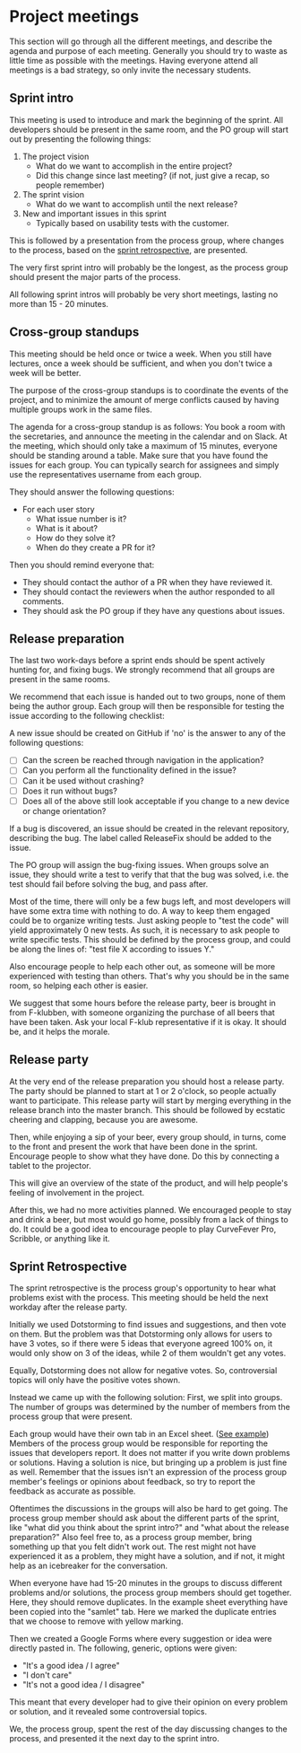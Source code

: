 # Project meetings

This section will go through all the different meetings, and describe the agenda
and purpose of each meeting.
Generally you should try to waste as little time as possible with the meetings.
Having everyone attend all meetings is a bad strategy, so only invite the
necessary students.

## Sprint intro

This meeting is used to introduce and mark the beginning of the sprint.
All developers should be present in the same room, and the PO group will start
out by presenting the following things:

1. The project vision
    - What do we want to accomplish in the entire project?
    - Did this change since last meeting? (if not, just give a recap, so people
      remember)
1. The sprint vision
    - What do we want to accomplish until the next release?
1. New and important issues in this sprint
    - Typically based on usability tests with the customer.

This is followed by a presentation from the process group, where changes to the
process, based on the [sprint retrospective](#sprint-retrospective), are
presented.

The very first sprint intro will probably be the longest, as the process group
should present the major parts of the process.

All following sprint intros will probably be very short meetings, lasting no
more than 15 - 20 minutes.

## Cross-group standups

This meeting should be held once or twice a week.
When you still have lectures, once a week should be sufficient, and when you
don't twice a week will be better.

The purpose of the cross-group standups is to coordinate the events of the
project, and to minimize the amount of merge conflicts caused by having multiple
groups work in the same files.

The agenda for a cross-group standup is as follows:
You book a room with the secretaries, and announce the meeting in the calendar
and on Slack.
At the meeting, which should only take a maximum of 15 minutes, everyone should
be standing around a table.
Make sure that you have found the issues for each group. You can typically
search for assignees and simply use the representatives username from each
group.

They should answer the following questions:

- For each user story
    - What issue number is it?
    - What is it about?
    - How do they solve it?
    - When do they create a PR for it?

Then you should remind everyone that:

- They should contact the author of a PR when they have reviewed it.
- They should contact the reviewers when the author responded to all comments.
- They should ask the PO group if they have any questions about issues.

## Release preparation

The last two work-days before a sprint ends should be spent actively hunting
for, and fixing bugs.
We strongly recommend that all groups are present in the same rooms.

We recommend that each issue is handed out to two groups, none of them being
the author group.
Each group will then be responsible for testing the issue according to the
following checklist:

A new issue should be created on GitHub if 'no' is the answer to any of the
following questions:

- [ ] Can the screen be reached through navigation in the application?
- [ ] Can you perform all the functionality defined in the issue?
- [ ] Can it be used without crashing?
- [ ] Does it run without bugs?
- [ ] Does all of the above still look acceptable if you change to a new device
      or change orientation?

If a bug is discovered, an issue should be created in the relevant repository,
describing the bug.
The label called ReleaseFix should be added to the issue.

The PO group will assign the bug-fixing issues.
When groups solve an issue, they should write a test to verify that that the bug
was solved, i.e. the test should fail before solving the bug, and pass after.

Most of the time, there will only be a few bugs left, and most developers will
have some extra time with nothing to do.
A way to keep them engaged could be to organize writing tests.
Just asking people to "test the code" will yield approximately 0 new tests.
As such, it is necessary to ask people to write specific tests.
This should be defined by the process group, and could be along the lines of:
"test file X according to issues Y."

Also encourage people to help each other out, as someone will be more
experienced with testing than others.
That's why you should be in the same room, so helping each other is easier.

We suggest that some hours before the release party, beer is brought in from
F-klubben, with someone organizing the purchase of all beers that have been
taken.
Ask your local F-klub representative if it is okay.
It should be, and it helps the morale.

## Release party

At the very end of the release preparation you should host a release party.
The party should be planned to start at 1 or 2 o'clock, so people actually want
to participate.
This release party will start by merging everything in the release branch into
the master branch.
This should be followed by ecstatic cheering and clapping, because you are
awesome.

Then, while enjoying a sip of your beer, every group should, in turns, come to
the front and present the work that have been done in the sprint.
Encourage people to show what they have done.
Do this by connecting a tablet to the projector.

This will give an overview of the state of the product, and will help people's
feeling of involvement in the project.

After this, we had no more activities planned.
We encouraged people to stay and drink a beer, but most would go home, possibly
from a lack of things to do.
It could be a good idea to encourage people to play CurveFever Pro, Scribble, or
anything like it.

## Sprint Retrospective

The sprint retrospective is the process group's opportunity to hear what
problems exist with the process.
This meeting should be held the next workday after the release party.

Initially we used Dotstorming to find issues and suggestions, and then vote on
them.
But the problem was that Dotstorming only allows for users to have 3 votes, so
if there were 5 ideas that everyone agreed 100% on, it would only show on 3 of
the ideas, while 2 of them wouldn't get any votes.

Equally, Dotstorming does not allow for negative votes.
So, controversial topics will only have the positive votes shown.

Instead we came up with the following solution:
First, we split into groups.
The number of groups was determined by the number of members from the process
group that were present.

Each group would have their own tab in an Excel sheet. ([See example](https://docs.google.com/spreadsheets/d/1CI3sIuzlVDRX4EsG0C6N0jH4d9QvLtC8BiAPsyhp1gE/edit?usp=sharing))
Members of the process group would be responsible for reporting the issues that
developers report.
It does not matter if you write down problems or solutions.
Having a solution is nice, but bringing up a problem is just fine as well.
Remember that the issues isn't an expression of the process group member's
feelings or opinions about feedback, so try to report the feedback as accurate
as possible.

Oftentimes the discussions in the groups will also be hard to get going.
The process group member should ask about the different parts of the sprint,
like "what did you think about the sprint intro?" and "what about the release
preparation?"
Also feel free to, as a process group member, bring something up that you felt
didn't work out.
The rest might not have experienced it as a problem, they might have a solution,
and if not, it might help as an icebreaker for the conversation.

When everyone have had 15-20 minutes in the groups to discuss different problems
and/or solutions, the process group members should get together.
Here, they should remove duplicates.
In the example sheet everything have been copied into the "samlet" tab.
Here we marked the duplicate entries that we choose to remove with yellow marking.

Then we created a Google Forms where every suggestion or idea were directly
pasted in.
The following, generic, options were given:

- "It's a good idea / I agree"
- "I don't care"
- "It's not a good idea / I disagree"

This meant that every developer had to give their opinion on every problem or
solution, and it revealed some controversial topics.

We, the process group, spent the rest of the day discussing changes to the
process, and presented it the next day to the sprint intro.
